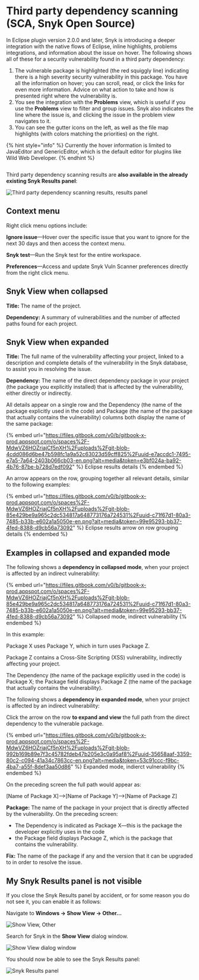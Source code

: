 # Third party dependency scanning (SCA, Snyk Open Source)

In Eclipse plugin version 2.0.0 and later, Snyk is introducing a deeper integration with the native flows of Eclipse, inline highlights, problems integrations, and information about the issue on hover. The following shows all of these for a security vulnerability found in a third party dependency:

1. The vulnerable package is highlighted (the red squiggly line) indicating there is a high severity security vulnerability in this package. You have all the information on hover; you can scroll, read, or click the links for even more information. Advice on what action to take and how is presented right where the vulnerability is.
2. You see the integration with the **Problems** view, which is useful if you use the **Problems** view to filter and group issues. Snyk also indicates the line where the issue is, and clicking the issue in the problem view navigates to it.
3. You can see the gutter icons on the left, as well as the file map highlights (with colors matching the priorities) on the right.

{% hint style="info" %}
Currently the hover information is limited to JavaEditor and GenericEditor, which is the default editor for plugins like Wild Web Developer.
{% endhint %}

<figure><img src="../../.gitbook/assets/image (5) (1) (1).png" alt=""><figcaption></figcaption></figure>

Third party dependency scanning results are **also available in the already existing Snyk Results panel**:

![Third party dependency scanning results, results panel](<../../.gitbook/assets/Screenshot 2022-05-13 at 12.13.37.png>)

## **Context menu**

Right click menu options include:

**Ignore issue**—Hover over the specific issue that you want to ignore for the next 30 days and then access the context menu.

**Snyk test**—Run the Snyk test for the entire workspace.

**Preferences**—Access and update Snyk Vuln Scanner preferences directly from the right click menu.

## **Snyk View when collapsed**

**Title:** The name of the project.

**Dependency:** A summary of vulnerabilities and the number of affected paths found for each project.

## Snyk View when expanded

**Title:** The full name of the vulnerability affecting your project, linked to a description and complete details of the vulnerability in the Snyk database, to assist you in resolving the issue.

**Dependency:** The name of the direct dependency package in your project (the package you explicitly installed) that is affected by the vulnerability, either directly or indirectly.

All details appear on a single row and the Dependency (the name of the package explicitly used in the code) and Package (the name of the package that actually contains the vulnerability) columns both display the name of the same package:

{% embed url="https://files.gitbook.com/v0/b/gitbook-x-prod.appspot.com/o/spaces%2F-MdwVZ6HOZriajCf5nXH%2Fuploads%2Fgit-blob-4cdd086d6be47b598fc1a9a52c63023d59cff825%2Fuuid-e7accdc1-7495-e7a5-7a64-2403b066cb03-en.png?alt=media&token=e3bf024a-ba92-4b76-87be-b728d7edf092" %}
Eclipse results details
{% endembed %}

An arrow appears on the row, grouping together all relevant details, similar to the following examples:

{% embed url="https://files.gitbook.com/v0/b/gitbook-x-prod.appspot.com/o/spaces%2F-MdwVZ6HOZriajCf5nXH%2Fuploads%2Fgit-blob-85e429be9a965c2dc534817a648773176a724531%2Fuuid-c71f67d1-80a3-7485-b33b-e602a1a5050e-en.png?alt=media&token=99e95293-bb37-4fed-8388-d9cb56a73092" %}
Eclipse results arrow on row grouping details
{% endembed %}

## Examples in collapsed and expanded mode

The following shows a **dependency in collapsed mode**, when your project is affected by an indirect vulnerability:

{% embed url="https://files.gitbook.com/v0/b/gitbook-x-prod.appspot.com/o/spaces%2F-MdwVZ6HOZriajCf5nXH%2Fuploads%2Fgit-blob-85e429be9a965c2dc534817a648773176a724531%2Fuuid-c71f67d1-80a3-7485-b33b-e602a1a5050e-en.png?alt=media&token=99e95293-bb37-4fed-8388-d9cb56a73092" %}
Collapsed mode, indirect vulnerability
{% endembed %}

In this example:

Package X uses Package Y, which in turn uses Package Z.

Package Z contains a Cross-Site Scripting (XSS) vulnerability, indirectly affecting your project.

The Dependency (the name of the package explicitly used in the code) is Package X; the Package field displays Package Z (the name of the package that actually contains the vulnerability).

The following shows a **dependency in expanded mode**, when your project is affected by an indirect vulnerability:

Click the arrow on the row **to expand and view** the full path from the direct dependency to the vulnerable package.

{% embed url="https://files.gitbook.com/v0/b/gitbook-x-prod.appspot.com/o/spaces%2F-MdwVZ6HOZriajCf5nXH%2Fuploads%2Fgit-blob-992b169b89e7f3c45782fdeb47b205e3c0a95af8%2Fuuid-35658aaf-3359-80c2-c094-41a34c7863cc-en.png?alt=media&token=53c91ccc-f9bc-4ba7-a55f-8def3aa50d86" %}
Expanded mode, indierct vulnerability
{% endembed %}

On the preceding screen the full path would appear as:

\[Name of Package X]-->\[Name of Package Y]-->\[Name of Package Z]

**Package:** The name of the package in your project that is directly affected by the vulnerability. On the preceding screen:

* The Dependency is indicated as Package X—this is the package the developer explicitly uses in the code
* the Package field displays Package Z, which is the package that contains the vulnerability.

**Fix:** The name of the package if any and the version that it can be upgraded to in order to resolve the issue.

## My Snyk Results panel is not visible

If you close the Snyk Results panel by accident, or for some reason you do not see it, you can enable it as follows:

Navigate to **Windows -> Show View -> Other...**

![Show View, Other](<../../.gitbook/assets/Screenshot 2022-05-13 at 12.04.07.png>)

Search for Snyk in the **Show View** dialog window.

![Show View dialog window](<../../.gitbook/assets/Screenshot 2022-05-13 at 12.02.06 (1) (1) (1) (1) (1) (1) (1) (1) (1) (1) (1) (1) (1) (1) (1) (1) (1) (1) (1) (1) (1) (1) (2).png>)

You should now be able to see the Snyk Results panel:

![Snyk Results panel](<../../.gitbook/assets/Screenshot 2022-05-13 at 12.02.18.png>)

##
